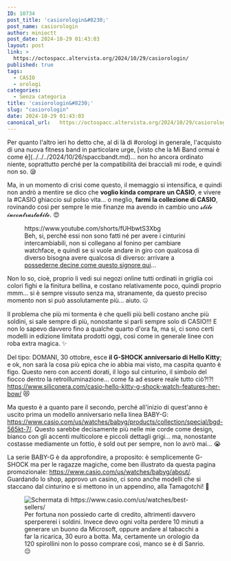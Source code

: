 ```yaml
---
ID: 10734
post_title: 'casiorologin&#8230;'
post_name: casiorologin
author: minioctt
post_date: 2024-10-29 01:43:03
layout: post
link: >
  https://octospacc.altervista.org/2024/10/29/casiorologin/
published: true
tags:
  - CASIO
  - orologi
categories:
  - Senza categoria
title: 'casiorologin&#8230;'
slug: "casiorologin"
date: 2024-10-29 01:43:03
canonical_url:   https://octospacc.altervista.org/2024/10/29/casiorologin/
---
```

<!-- wp:paragraph -->
<p markdown="1">Per quanto l'altro ieri ho detto che, al di là di #orologi in generale, l'acquisto di una nuova fitness band in particolare urge, [visto che la Mi Band ormai è come è](../../../2024/10/26/spaccbandt.md)... non ho ancora ordinato niente, soprattutto perché per la compatibilità dei bracciali mi rode, e quindi non so. 😪️</p>
<!-- /wp:paragraph -->

<!-- wp:paragraph -->
<p markdown="1">Ma, in un momento di crisi come questo, il memaggio si intensifica, e quindi non andrò a mentire se dico che <strong>voglio kinda comprare un CASIO</strong>, e vivere la #CASIO ghiaccio sul polso vita... o meglio, <strong>farmi la collezione di CASIO</strong>, rovinando così per sempre le mie finanze ma avendo in cambio uno 𝓼𝓽𝓲𝓵𝓮 𝓲𝓷𝓬𝓸𝓷𝓽𝓻𝓪𝓼𝓽𝓪𝓫𝓲𝓵𝓮. 😍️</p>
<!-- /wp:paragraph -->

<!-- wp:paragraph -->
<p markdown="1"></p>
<!-- /wp:paragraph -->

<!-- wp:embed {"url":"https://www.youtube.com/shorts/fUHbwtS3Xbg","type":"video","providerNameSlug":"youtube","responsive":true,"className":"wp-embed-aspect-16-9 wp-has-aspect-ratio"} -->
<figure class="wp-block-embed is-type-video is-provider-youtube wp-block-embed-youtube wp-embed-aspect-16-9 wp-has-aspect-ratio"><div class="wp-block-embed__wrapper">
https://www.youtube.com/shorts/fUHbwtS3Xbg
</div><figcaption class="wp-element-caption">Beh, si, perché essi non sono fatti né per avere i cinturini intercambiabili, non si collegano al fonino per cambiare watchface, e quindi se si vuole andare in giro con qualcosa di diverso bisogna avere qualcosa di diverso: arrivare a <a href="https://www.youtube.com/shorts/fUHbwtS3Xbg">possederne decine come questo signore qui</a>...</figcaption></figure>
<!-- /wp:embed -->

<!-- wp:paragraph -->
<p markdown="1"></p>
<!-- /wp:paragraph -->

<!-- wp:paragraph -->
<p markdown="1">Non lo so, cioè, proprio li vedi sui negozi online tutti ordinati in griglia coi colori fighi e la finitura bellina, e costano relativamente poco, quindi proprio mmm... si è sempre vissuto senza ma, stranamente, da questo preciso momento non si può assolutamente più... aiuto. 🤐️</p>
<!-- /wp:paragraph -->

<!-- wp:paragraph -->
<p markdown="1">Il problema che più mi tormenta è che quelli più belli costano anche più soldini, si sale sempre di più, nonostante si parli sempre solo di CASIO!!! E non lo sapevo davvero fino a qualche quarto d'ora fa, ma si, ci sono certi modelli in edizione limitata prodotti oggi, così come in generale linee con roba extra magica. ✨️</p>
<!-- /wp:paragraph -->

<!-- wp:paragraph -->
<p markdown="1">Del tipo: DOMANI, 30 ottobre, esce <strong>il G-SHOCK anniversario di Hello Kitty</strong>; e ok, non sarà la cosa più epica che io abbia mai visto, ma caspita quanto è figo. Questo nero con accenti dorati, il logo sul cinturino, il simbolo del fiocco dentro la retroilluminazione... come fa ad essere reale tutto ciò?!?! <a href="https://www.siliconera.com/casio-hello-kitty-g-shock-watch-features-her-bow/">https://www.siliconera.com/casio-hello-kitty-g-shock-watch-features-her-bow/</a> 😻️</p>
<!-- /wp:paragraph -->

<!-- wp:paragraph -->
<p markdown="1">Ma questo è a quanto pare il secondo, perché all'inizio di quest'anno è uscito prima un modello anniversario nella linea BABY-G: <a href="https://www.casio.com/us/watches/babyg/products/collection/special/bgd-565kt-7/">https://www.casio.com/us/watches/babyg/products/collection/special/bgd-565kt-7/</a>. Questo sarebbe decisamente più nelle mie corde come design, bianco con gli accenti multicolore e piccoli dettagli grigi... ma, nonostante costasse mediamente un fottio, è sold out per sempre, non lo avrò mai... 😭️</p>
<!-- /wp:paragraph -->

<!-- wp:paragraph -->
<p markdown="1">La serie BABY-G è da approfondire, a proposito: è semplicemente G-SHOCK ma per le ragazze magiche, come ben illustrato da questa pagina promozionale: <a href="https://www.casio.com/us/watches/babyg/about/">https://www.casio.com/us/watches/babyg/about/</a>. Guardando lo shop, approvo un casino, ci sono anche modelli che si staccano dal cinturino e si mettono in un appendino, alla Tamagotchi! 🤯️</p>
<!-- /wp:paragraph -->

<!-- wp:paragraph -->
<p markdown="1"></p>
<!-- /wp:paragraph -->

<!-- wp:image {"id":10735,"sizeSlug":"full","linkDestination":"none","align":"center"} -->
<figure class="wp-block-image aligncenter size-full"><img src="https://octospacc.github.io/microblog-mirror/assets/uploads/2024/10/image-13.png" alt="Schermata di https://www.casio.com/us/watches/best-sellers/" class="wp-image-10735"/><figcaption class="wp-element-caption">Per fortuna non possiedo carte di credito, altrimenti davvero sperpererei i soldini. Invece devo ogni volta perdere 10 minuti a generare un buono da Microsoft, oppure andare al tabacchi a far la ricarica, 30 euro a botta. Ma, certamente un orologio da 120 spirollini non lo posso comprare così, manco se è di Sanrio. 😔️</figcaption></figure>
<!-- /wp:image -->